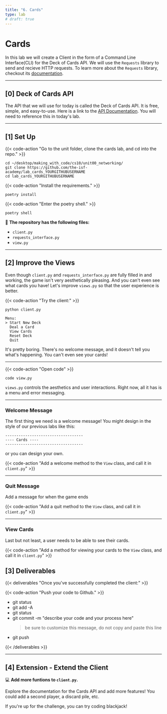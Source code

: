 ```yaml
---
title: "6. Cards"
type: lab
# draft: true
---
```


# Cards

In this lab we will create a Client in the form of a Command Line Interface(CLI) for the Deck of Cards API. We will use the `Requests` library to send and recieve HTTP requests. To learn more about the `Requests` library, checkout its [documentation](https://requests.readthedocs.io/en/latest/).


---


## [0] Deck of Cards API

The API that we will use for today is called the Deck of Cards API. It is free, simple, and easy-to-use. Here is a link to the [API Documentation](https://www.deckofcardsapi.com/). You will need to reference this in today's lab.

---

## [1] Set Up


{{< code-action "Go to the unit folder, clone the cards lab, and cd into the repo." >}}
```shell
cd ~/desktop/making_with_code/cs10/unit00_networking/
git clone https://github.com/the-isf-academy/lab_cards_YOURGITHUBUSERNAME
cd lab_cards_YOURGITHUBUSERNAME
```

{{< code-action "Install the requirements." >}}
```shell
poetry install
```

{{< code-action "Enter the poetry shell." >}}
```shell
poetry shell
```

📄 **The repository has the following files:** 
- `client.py`
- `requests_interface.py`
- `view.py`

---

## [2] Improve the Views

Even though `client.py` and `requests_interface.py` are fully filled in and working, the game isn't very aesthetically pleasing. And you can't even see what cards you have! Let's improve `views.py` so that the user experience is better.

{{< code-action "Try the client:" >}}
```shell
python client.py
```

```shell
Menu:
> Start New Deck                                                         
  Deal a Card
  View Cards
  Reset Deck                                                         
  Quit        
```

It's pretty boring. There's no welcome message, and it doesn't tell you what's happening. You can't even see your cards!

---
{{< code-action "Open code" >}}
```shell
code view.py
```

`views.py` controls the aesthetics and user interactions. Right now, all it has is a menu and error messaging. 

---

### Welcome Message

The first thing we need is a welcome message! You might design in the style of our previous labs like this:

```shell
-----------------------------------
---- Cards ----
-----------------------------------       
```
or you can design your own.

{{< code-action "Add a welcome method to the `View` class, and call it in `client.py`" >}}

---

### Quit Message

Add a message for when the game ends

{{< code-action "Add a quit method to the `View` class, and call it in `client.py`" >}}

---
### View Cards

Last but not least, a user needs to be able to see their cards.

{{< code-action "Add a method for viewing your cards to the `View` class, and call it in `client.py`" >}}

## [3] Deliverables

{{< deliverables "Once you've successfully completed the client:" >}}  

{{< code-action "Push your code to Github." >}}
- git status
- git add -A
- git status
- git commit -m "describe your code and your process here"
  > be sure to customize this message, do not copy and paste this line
- git push

{{< /deliverables >}}


---


## [4] Extension - Extend the Client

💻 **Add more funtions to `client.py`.** 

Explore the documentation for the Cards API and add more features! You could add a second player, a discard pile, etc. 

If you're up for the challenge, you can try coding blackjack!


